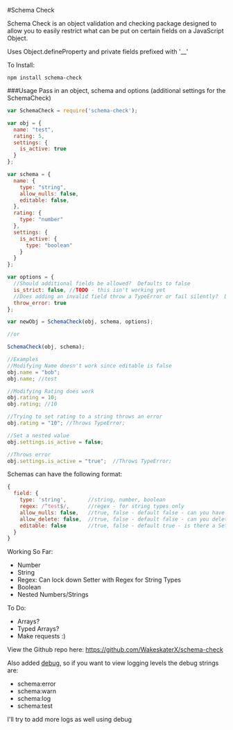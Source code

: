 #Schema Check

Schema Check is an object validation and checking package designed to allow you to easily restrict what can be put on certain fields on a JavaScript Object.

Uses Object.defineProperty and private fields prefixed with '__'

To Install:

```
npm install schema-check
```

###Usage
Pass in an object, schema and options (additional settings for the SchemaCheck)

```javascript
var SchemaCheck = require('schema-check');

var obj = {
  name: "test",
  rating: 5,
  settings: {
    is_active: true
  }
};

var schema = {
  name: {
    type: "string",
    allow_nulls: false,
    editable: false,
  },
  rating: {
    type: "number"
  },
  settings: {
    is_active: {
      type: "boolean"
    }
  }
};

var options = {
  //Should additional fields be allowed?  Defaults to false
  is_strict: false, //TODO - this isn't working yet
  //Does adding an invalid field throw a TypeError or fail silently?  Defaults to true
  throw_error: true
};

var newObj = SchemaCheck(obj, schema, options);

//or

SchemaCheck(obj, schema);

//Examples
//Modifying Name doesn't work since editable is false
obj.name = "bob";
obj.name; //test

//Modifying Rating does work
obj.rating = 10;
obj.rating; //10

//Trying to set rating to a string throws an error
obj.rating = "10"; //Throws TypeError;

//Set a nested value
obj.settings.is_active = false;

//Throws error
obj.settings.is_active = "true";  //Throws TypeError;

```

Schemas can have the following format:

```javascript
{
  field: {
    type: 'string',       //string, number, boolean
    regex: /^test$/,      //regex - for string types only
    allow_nulls: false,   //true, false - default false - can you have nulls in this field?
    allow_delete: false,  //true, false - default false - can you delete this field?
    editable: false       //true, false - default true - is there a Setter?
  }
}
```

Working So Far:
* Number
* String
* Regex: Can lock down Setter with Regex for String Types
* Boolean
* Nested Numbers/Strings

To Do:
* Arrays?
* Typed Arrays?
* Make requests :)

View the Github repo here: https://github.com/WakeskaterX/schema-check

Also added [debug](https://github.com/visionmedia/debug), so if you want to view logging levels the debug strings are:
* schema:error
* schema:warn
* schema:log
* schema:test

I'll try to add more logs as well using debug